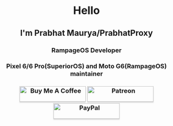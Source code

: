 <h1 align="center">Hello</h1>
<h2 align="center">I'm Prabhat Maurya/PrabhatProxy</h2>
<h3 align="center">RampageOS Developer</h3>
<h3 align="center">Pixel 6/6 Pro(SuperiorOS) and Moto G6(RampageOS) maintainer</h3>
<h3 align="center" ><a href="https://www.buymeacoffee.com/PrabhatProxy" target="_blank"><img src="https://www.buymeacoffee.com/assets/img/custom_images/orange_img.png" alt="Buy Me A Coffee" style="height: 41px !important;width: 174px !important;box-shadow: 0px 3px 2px 0px rgba(190, 190, 190, 0.5) !important;-webkit-box-shadow: 0px 3px 2px 0px rgba(190, 190, 190, 0.5) !important;" ></a>
<a href="https://www.patreon.com/proxxy" target="_blank"><img src="https://cloakandmeeple.files.wordpress.com/2017/06/become_a_patron_button3x.png" alt="Patreon" style="height: 41px !important;width: 174px !important;box-shadow: 0px 3px 2px 0px rgba(190, 190, 190, 0.5) !important;-webkit-box-shadow: 0px 3px 2px 0px rgba(190, 190, 190, 0.5) !important;" ></a>
<a href="https://www.paypal.com/paypalme/PrabhatProxy" target="_blank"><img src="https://freepngimg.com/thumb/paypal_donate_button/13-2-paypal-donate-button-png-images.png" alt="PayPal" style="height: 41px !important;width: 174px !important;box-shadow: 0px 3px 2px 0px rgba(190, 190, 190, 0.5) !important;-webkit-box-shadow: 0px 3px 2px 0px rgba(190, 190, 190, 0.5) !important;" ></a></h3>
